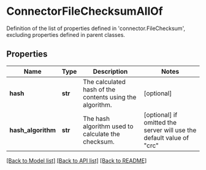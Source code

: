 # ConnectorFileChecksumAllOf

Definition of the list of properties defined in 'connector.FileChecksum', excluding properties defined in parent classes.
## Properties
Name | Type | Description | Notes
------------ | ------------- | ------------- | -------------
**hash** | **str** | The calculated hash of the contents using the algorithm. | [optional] 
**hash_algorithm** | **str** | The hash algorithm used to calculate the checksum. | [optional]  if omitted the server will use the default value of "crc"

[[Back to Model list]](../README.md#documentation-for-models) [[Back to API list]](../README.md#documentation-for-api-endpoints) [[Back to README]](../README.md)


